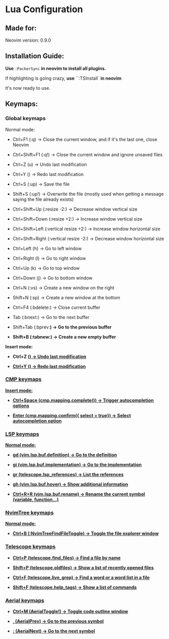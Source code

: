 # Lua Configuration

## Made for:

Neovim version: 0.9.0

## Installation Guide:

**Use** `:PackerSync` **in neovim to install all plugins.**

If highlighting is going crazy, **use** ``:TSInstall` **in neovim**

It's now ready to use.

## Keymaps:

### Global keymaps

Normal mode: 

- Ctrl+F1 (:q<CR>) -> Close the current window, and if it's the last one, close Neovim

- Ctrl+Shift+F1 (:q!<CR>) -> Close the current window and ignore unsaved files

- Ctrl+Z (u) -> Undo last modification

- Ctrl+Y (<C-r>) -> Redo last modification

- Ctrl+S (:up<CR>) -> Save the file

- Shift+S (:up!<CR>) -> Overwrite the file (mostly used when getting a message saying the file already exists)

- Ctrl+Shift+Up (:resize -2<CR>:<BS>) -> Decrease window vertical size

- Ctrl+Shift+Down (:resize +2<CR>:<BS>) -> Increase window vertical size

- Ctrl+Shift+Left (:vertical resize +2<CR>:<BS>) -> Increase window horizontal size

- Ctrl+Shift+Right (:vertical resize -2<CR>:<BS>) -> Decrease window horizontal size

- Ctrl+Left (<C-w>h) -> Go to left window

- Ctrl+Right (<C-w>l) -> Go to right window

- Ctrl+Up (<C-w>k) -> Go to top window

- Ctrl+Down (<C-w>j) -> Go to bottom window

- Ctrl+N (:vs<CR>) -> Create a new window on the right

- Shift+N (:sp<CR>) -> Create a new window at the bottom

- Ctrl+F4 (:bdelete<CR>:<BS>) -> Close current buffer

- Tab (:bnext<CR>:<BS>) -> Go to the next buffer

- Shift+Tab (:bprev<CR>:<B>) -> Go to the previous buffer

- Shift+B (:tabnew<CR>:<BS>) -> Create a new empty buffer

Insert mode:

- Ctrl+Z (<u>) -> Undo last modification

- Ctrl+Y (<C-r>) -> Redo last modification

### CMP keymaps

Insert mode:

- Ctrl+Space (cmp.mapping.complete()) -> Trigger autocompletion options

- Enter (cmp.mapping.confirm({ select = true}) -> Select autocompletion option

### LSP keymaps

Normal mode:

- gd (vim.lsp.buf.definition) -> Go to the definition

- gi (vim.lsp.buf.implementation) -> Go to the implementation

- gr (telescope.lsp_references) -> List the references

- gh (vim.lsp.buf.hover) -> Show additional information

- Ctrl+R+R (vim.lsp.buf.rename) -> Rename the current symbol (variable, function...)

### NvimTree keymaps

Normal mode:

- Ctrl+B (:NvimTreeFindFileToggle) -> Toggle the file explorer window

### Telescope keymaps

- Ctrl+P (telescope.find_files) -> Find a file by name

- Shift+P (telescope.oldfiles) -> Show a list of recently opened files

- Ctrl+F (telescope.live_grep) -> Find a word or a word list in a file

- Shift+F (telescope.help_tags) -> Show a list of commands

### Aerial keymaps

- Ctrl+M (<cmd>AerialToggle!<CR>) -> Toggle code outline window

- , (<cmd>AerialPrev<CR>) -> Go to the previous symbol

- ; (<cmd>AerialNext<CR>) -> Go to the next symbol

